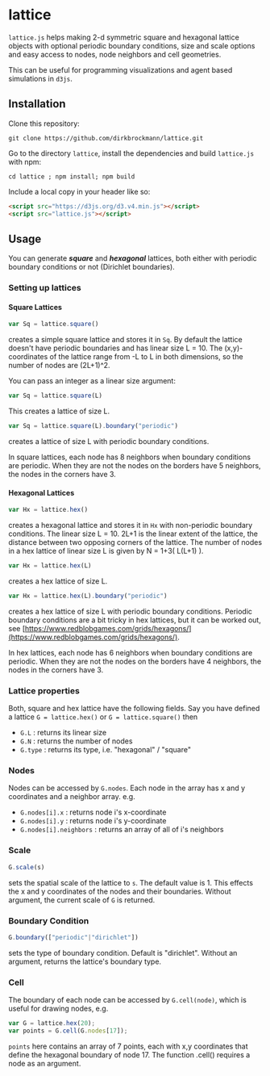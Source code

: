 # lattice

```lattice.js``` helps making 2-d symmetric square and hexagonal lattice objects with optional periodic boundary conditions, size and scale options and easy access to nodes, node neighbors and cell geometries. 

This can be useful for programming visualizations and agent based simulations in `d3js`. 

## Installation

Clone this repository: 

```shell
git clone https://github.com/dirkbrockmann/lattice.git
```

Go to the directory `lattice`, install the dependencies and build `lattice.js` with npm:

```shell
cd lattice ; npm install; npm build
```

Include a local copy in your header like so:

```html
<script src="https://d3js.org/d3.v4.min.js"></script>
<script src="lattice.js"></script>
```

## Usage

You can generate ***square*** and ***hexagonal*** lattices, both either with periodic boundary conditions or not (Dirichlet boundaries). 

### Setting up lattices

#### Square Lattices

```js
var Sq = lattice.square()
```
creates a simple square lattice and stores it in ```Sq```. By default the lattice doesn't have periodic boundaries and has linear size L = 10. The (x,y)-coordinates of the lattice range from -L to L in both dimensions, so the number of nodes are (2L+1)^2. 

You can pass an integer as a linear size argument:

```js
var Sq = lattice.square(L)
```
This creates a lattice of size L.

```js
var Sq = lattice.square(L).boundary("periodic")
```
creates a lattice of size L with periodic boundary conditions.

In square lattices, each node has 8 neighbors when boundary conditions are periodic. When they are not the nodes on the borders have 5 neighbors, the nodes in the corners have 3.

####  Hexagonal Lattices

```js
var Hx = lattice.hex()
```
creates a hexagonal lattice and stores it in ```Hx``` with non-periodic boundary conditions. The linear size L = 10.
2L+1 is the linear extent of the lattice, the distance between two opposing corners of the lattice. The number of nodes
in a hex lattice of linear size L is given by N = 1+3( L(L+1) ).

```js
var Hx = lattice.hex(L)
```
creates a hex lattice of size L.

```js
var Hx = lattice.hex(L).boundary("periodic")
```

creates a hex lattice of size L with periodic boundary conditions. Periodic boundary conditions are a bit tricky in hex lattices, but it can be worked out, see  [https://www.redblobgames.com/grids/hexagons/](https://www.redblobgames.com/grids/hexagons/).  

In hex lattices, each node has 6 neighbors when boundary conditions are periodic. When they are not the nodes on the borders have 4 neighbors, the nodes in the corners have 3.

### Lattice properties

Both, square and hex lattice have the following fields. Say you have defined a lattice ```G = lattice.hex()``` or ```G = lattice.square()``` then

-  ```G.L``` : returns its linear size 
-  ```G.N``` : returns the number of nodes
-  ```G.type``` : returns its type, i.e. "hexagonal" / "square"

### Nodes

Nodes can be accessed  by ```G.nodes```. Each node in the array has x and y coordinates and a neighbor array. e.g.

-  ```G.nodes[i].x``` : returns node i's x-coordinate 
-  ```G.nodes[i].y``` : returns node i's y-coordinate
-  ```G.nodes[i].neighbors``` : returns an array of all of i's neighbors

### Scale

```js
G.scale(s)
```
sets the spatial scale of the lattice to ```s```. The default value is 1. This effects the x and y coordinates of the nodes and their boundaries. Without argument, the current scale of ```G``` is returned.

### Boundary Condition

```js
G.boundary(["periodic"|"dirichlet"])
```
sets the type of boundary condition. Default is "dirichlet". Without an argument, returns the lattice's boundary type.

### Cell

The boundary of each node can be accessed by ```G.cell(node)```, which is useful for drawing nodes, e.g.

```js
var G = lattice.hex(20);
var points = G.cell(G.nodes[17]);
```

```points``` here contains an array of 7 points, each with x,y coordinates that define the hexagonal boundary of node 17. The function .cell() requires a node as an argument. 

